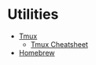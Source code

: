 # Utilities

- [Tmux](https://github.com/tmux/tmux)
  - [Tmux Cheatsheet](https://tmuxcheatsheet.com/)
- [Homebrew](https://brew.sh/)
